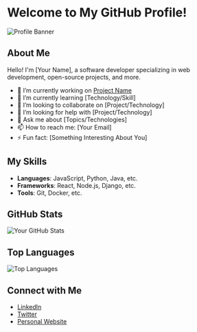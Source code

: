 # Welcome to My GitHub Profile!

![Profile Banner](https://example.com/banner-image.png)

## About Me

Hello! I'm [Your Name], a software developer specializing in web development, open-source projects, and more.

- 🔭 I’m currently working on [Project Name](https://github.com/your-username/project-name)
- 🌱 I’m currently learning [Technology/Skill]
- 👯 I’m looking to collaborate on [Project/Technology]
- 🤔 I’m looking for help with [Project/Technology]
- 💬 Ask me about [Topics/Technologies]
- 📫 How to reach me: [Your Email]
- ⚡ Fun fact: [Something Interesting About You]

## My Skills

- **Languages**: JavaScript, Python, Java, etc.
- **Frameworks**: React, Node.js, Django, etc.
- **Tools**: Git, Docker, etc.

## GitHub Stats

![Your GitHub Stats](https://github-readme-stats.vercel.app/api?username=your-username&show_icons=true)

## Top Languages

![Top Languages](https://github-readme-stats.vercel.app/api/top-langs/?username=your-username&layout=compact)

## Connect with Me

- [LinkedIn](https://www.linkedin.com/in/your-profile)
- [Twitter](https://twitter.com/your-profile)
- [Personal Website](https://your-website.com)
